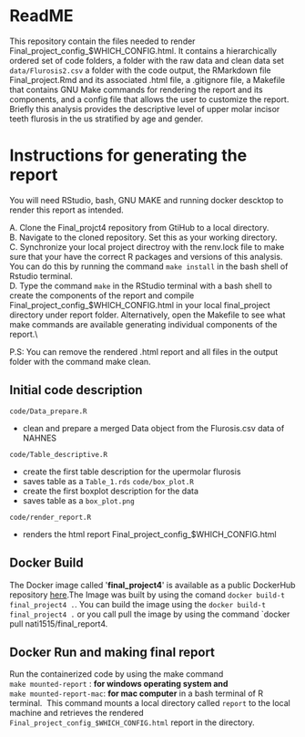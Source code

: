 # ReadME

This repository contain the files needed to render Final_project_config\_\$WHICH_CONFIG.html. It contains a hierarchically ordered set of code folders, a folder with the raw data and clean data set `data/Flurosis2.csv` a folder with the code output, the RMarkdown file Final_project.Rmd and its associated .html file, a .gitignore file, a Makefile that contains GNU Make commands for rendering the report and its components, and a config file that allows the user to customize the report. Briefly this analysis provides the descriptive level of upper molar incisor teeth flurosis in the us stratified by age and gender.

# Instructions for generating the report

You will need RStudio, bash, GNU MAKE and running docker descktop to render this report as intended.

A. Clone the Final_projct4 repository from GtiHub to a local directory.\
B. Navigate to the cloned repository. Set this as your working directory.\
C. Synchronize your local project directroy with the renv.lock file to make sure that your have the correct R packages and versions of this analysis. You can do this by running the command `make install` in the bash shell of Rstudio terminal.\
D. Type the command `make` in the RStudio terminal with a bash shell to create the components of the report and compile Final_project_config\_\$WHICH_CONFIG.html in your local final_project directory under report folder. Alternatively, open the Makefile to see what make commands are available generating individual components of the report.\

P.S: You can remove the rendered .html report and all files in the output folder with the command make clean.

## Initial code description

`code/Data_prepare.R`

-   clean and prepare a merged Data object from the Flurosis.csv data of NAHNES

`code/Table_descriptive.R`

-   create the first table description for the upermolar flurosis
-   saves table as a `Table_1.rds` `code/box_plot.R`
-   create the first boxplot description for the data
-   saves table as a `box_plot.png`

`code/render_report.R`

-   renders the html report Final_project_config\_\$WHICH_CONFIG.html

## Docker Build

The Docker image called '**final_project4**' is available as a public DockerHub repository [here](https://hub.docker.com/r/nati1515/final_report4/tags "here").The Image was built by using the comand `docker build-t final_project4 .`. You can build the image using the `docker build-t final_project4 .` or you call pull the image by using the command \`docker pull nati1515/final_report4.

## Docker Run and making final report

Run the containerized code by using the make command\
`make mounted-report` : **for windows operating system and**\
`make mounted-report-mac`: **for mac computer** in a bash terminal of R terminal.  This command mounts a local directory called `report` to the local machine and retrieves the rendered `Final_project_config_$WHICH_CONFIG.html` report in the directory.

